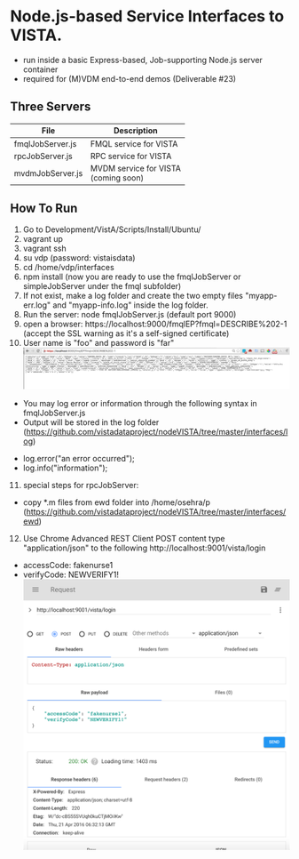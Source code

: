 # Node.js-based Service Interfaces to VISTA.
  * run inside a basic Express-based, Job-supporting Node.js server container
  * required for (M)VDM end-to-end demos (Deliverable #23)

## Three Servers
File | Description
--- | --- 
fmqlJobServer.js | FMQL service for VISTA
rpcJobServer.js | RPC service for VISTA
mvdmJobServer.js | MVDM service for VISTA <br> (coming soon)

## How To Run
1. Go to Development/VistA/Scripts/Install/Ubuntu/  
2. vagrant up
3. vagrant ssh
4. su vdp  (password: vistaisdata) 
5. cd /home/vdp/interfaces
6. npm install   (now you are ready to use the fmqlJobServer or simpleJobServer under the fmql subfolder)
7. If not exist, make a log folder and create the two empty files "myapp-err.log" and "myapp-info.log" inside the log folder.
8. Run the server: node fmqlJobServer.js (default port 9000)
9. open a browser: https://localhost:9000/fmqlEP?fmql=DESCRIBE%202-1  (accept the SSL warning as it's a self-signed certificate)
10. User name is "foo" and password is "far"
![Schema Opener](/interfaces/images/sslDescribe.png?raw=true)
  * You may log error or information through the following syntax in fmqlJobServer.js  
  * Output will be stored in the log folder (https://github.com/vistadataproject/nodeVISTA/tree/master/interfaces/log)
  + log.error("an error occurred");  
  + log.info("information");       
11. special steps for rpcJobServer:
  * copy *.m files from ewd folder into /home/osehra/p (https://github.com/vistadataproject/nodeVISTA/tree/master/interfaces/ewd)
12. Use Chrome Advanced REST Client POST content type "application/json" to the following http://localhost:9001/vista/login
  * accessCode: fakenurse1
  * verifyCode: NEWVERIFY1!
![RPC JOB](/interfaces/images/ChromeAdvancedRESTClient.png?raw=true)

   

